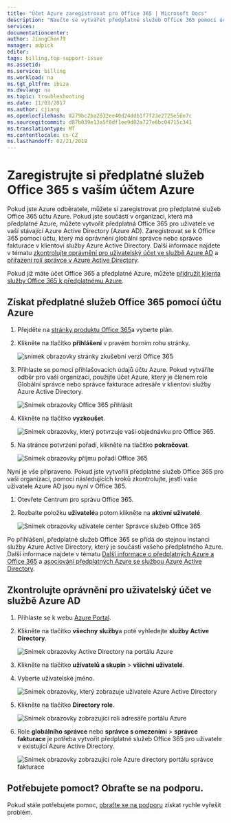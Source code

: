 ```yaml
---
title: "Účet Azure zaregistrovat pro Office 365 | Microsoft Docs"
description: "Naučte se vytvářet předplatné služeb Office 365 pomocí účtu Azure"
services: 
documentationcenter: 
author: JiangChen79
manager: adpick
editor: 
tags: billing,top-support-issue
ms.assetid: 
ms.service: billing
ms.workload: na
ms.tgt_pltfrm: ibiza
ms.devlang: na
ms.topic: troubleshooting
ms.date: 11/03/2017
ms.author: cjiang
ms.openlocfilehash: 8279bc2ba2032ee40d24ddb1f7f23e2725e56e7c
ms.sourcegitcommit: d87b039e13a5f8df1ee9d82a727e6bc04715c341
ms.translationtype: MT
ms.contentlocale: cs-CZ
ms.lasthandoff: 02/21/2018
---
```

# <a name="sign-up-for-an-office-365-subscription-with-your-azure-account"></a>Zaregistrujte si předplatné služeb Office 365 s vaším účtem Azure
Pokud jste Azure odběratele, můžete si zaregistrovat pro předplatné služeb Office 365 účtu Azure. Pokud jste součástí v organizaci, která má předplatné Azure, můžete vytvořit předplatná Office 365 pro uživatele ve vaší stávající Azure Active Directory (Azure AD). Zaregistrovat se k Office 365 pomocí účtu, který má oprávnění globální správce nebo správce fakturace v klientovi služby Azure Active Directory. Další informace najdete v tématu [zkontrolujte oprávnění pro uživatelský účet ve službě Azure AD](#RoleInAzureAD) a [přiřazení rolí správce v Azure Active Directory](../active-directory/active-directory-assign-admin-roles-azure-portal.md).

Pokud již máte účet Office 365 a předplatné Azure, můžete [přidružit klienta služby Office 365 k předplatnému Azure](billing-add-office-365-tenant-to-azure-subscription.md).

## <a name="get-an-office-365-subscription-by-using-your-azure-account"></a>Získat předplatné služeb Office 365 pomocí účtu Azure

1. Přejděte na [stránky produktu Office 365](https://products.office.com/business)a vyberte plán.
2. Klikněte na tlačítko **přihlášení** v pravém horním rohu stránky.

    ![snímek obrazovky stránky zkušební verzi Office 365](./media/billing-use-existing-azure-account-office-365-subscription/12-office-365-trial-page.png)
3. Přihlaste se pomocí přihlašovacích údajů účtu Azure. Pokud vytváříte odběr pro vaši organizaci, použijte účet Azure, který je členem role Globální správce nebo správce fakturace adresáře v klientovi služby Azure Active Directory.

    ![Snímek obrazovky Office 365 přihlásit](./media/billing-use-existing-azure-account-office-365-subscription/13-office-365-sign-in.png)
4. Klikněte na tlačítko **vyzkoušet**.

    ![Snímek obrazovky, který potvrzuje vaši objednávku pro Office 365.](./media/billing-use-existing-azure-account-office-365-subscription/14-office-365-confirm-your-order.png)
5. Na stránce potvrzení pořadí, klikněte na tlačítko **pokračovat**.

    ![Snímek obrazovky příjmu pořadí Office 365](./media/billing-use-existing-azure-account-office-365-subscription/15-office-365-order-receipt.png)

Nyní je vše připraveno. Pokud jste vytvořili předplatné služeb Office 365 pro vaši organizaci, pomocí následujících kroků zkontrolujte, jestli vaše uživatele Azure AD jsou nyní v Office 365.

1. Otevřete Centrum pro správu Office 365.
2. Rozbalte položku **uživatelé**a potom klikněte na **aktivní uživatelé**.

    ![Snímek obrazovky uživatele center Správce služeb Office 365](./media/billing-use-existing-azure-account-office-365-subscription/16-office-365-admin-center-users.png)

Po přihlášení, předplatné služeb Office 365 se přidá do stejnou instanci služby Azure Active Directory, který je součástí vašeho předplatného Azure. Další informace najdete v tématu [Další informace o předplatných Azure a Office 365](billing-use-existing-office-365-account-azure-subscription.md#more-about-subs) a [asociování předplatných Azure se službou Azure Active Directory](../active-directory/active-directory-how-subscriptions-associated-directory.md).

## <a id="RoleInAzureAD"></a>Zkontrolujte oprávnění pro uživatelský účet ve službě Azure AD
1. Přihlaste se k webu [Azure Portal](https://portal.azure.com/).
2. Klikněte na tlačítko **všechny služby**a poté vyhledejte **služby Active Directory**.

    ![Snímek obrazovky Active Directory na portálu Azure](./media/billing-use-existing-azure-account-office-365-subscription/billing-more-services-active-directory.png)
3. Klikněte na tlačítko **uživatelů a skupin** > **všichni uživatelé**.
4. Vyberte uživatelské jméno. 

    ![Snímek obrazovky, který zobrazuje uživatele Azure Active Directory](./media/billing-use-existing-azure-account-office-365-subscription/billing-users-groups.png)

5. Klikněte na tlačítko **Directory role**.
  
    ![Snímek obrazovky zobrazující roli adresáře portálu Azure](./media/billing-use-existing-azure-account-office-365-subscription/billing-user-directory-role.png)
6.  Role **globálního správce** nebo **správce s omezeními** > **správce fakturace** je potřeba vytvořit předplatné služeb Office 365 pro uživatele v existující Azure Active Directory.

    ![Snímek obrazovky zobrazující role Azure directory portálu správce fakturace](./media/billing-use-existing-azure-account-office-365-subscription/billing-directoryrole-limited.png)

## <a name="need-help-contact-support"></a>Potřebujete pomoct? Obraťte se na podporu.
Pokud stále potřebujete pomoc, [obraťte se na podporu](https://portal.azure.com/?#blade/Microsoft_Azure_Support/HelpAndSupportBlade) získat rychle vyřešit problém. 

